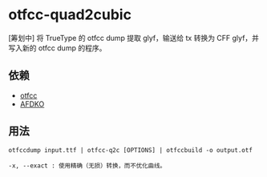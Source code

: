 # otfcc-quad2cubic
[筹划中] 将 TrueType 的 otfcc dump 提取 glyf，输送给 tx 转换为 CFF glyf，并写入新的 otfcc dump 的程序。

## 依赖
- [otfcc](https://github.com/caryll/otfcc)
- [AFDKO](https://github.com/adobe-type-tools/afdko)

## 用法
```
otfccdump input.ttf | otfcc-q2c [OPTIONS] | otfccbuild -o output.otf

-x, --exact : 使用精确（无损）转换，而不优化曲线。
```
